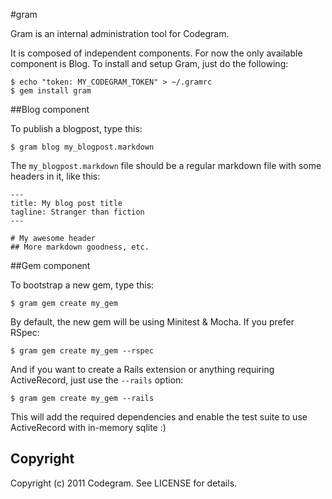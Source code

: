 #gram

Gram is an internal administration tool for Codegram.

It is composed of independent components. For now the only available component is Blog. To install and setup Gram, just do the following:

    $ echo "token: MY_CODEGRAM_TOKEN" > ~/.gramrc
    $ gem install gram

##Blog component

To publish a blogpost, type this:

    $ gram blog my_blogpost.markdown

The `my_blogpost.markdown` file should be a regular markdown file with some headers in it, like this:

    ---
    title: My blog post title
    tagline: Stranger than fiction
    ---

    # My awesome header
    ## More markdown goodness, etc.

##Gem component

To bootstrap a new gem, type this:

    $ gram gem create my_gem

By default, the new gem will be using Minitest & Mocha. If you prefer RSpec:

    $ gram gem create my_gem --rspec

And if you want to create a Rails extension or anything requiring ActiveRecord,
just use the `--rails` option:

    $ gram gem create my_gem --rails

This will add the required dependencies and enable the test suite to use
ActiveRecord with in-memory sqlite :)

## Copyright

Copyright (c) 2011 Codegram. See LICENSE for details.
